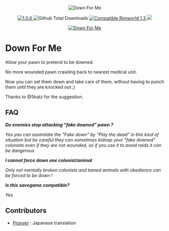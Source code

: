 <p align="center">
    <img src="https://i.imgur.com/mBMv8U0.png" alt="Down For Me" />
</p>

<p align="center">
	<a href="https://github.com/aRandomKiwi/Down-For-Me/releases">
		<img src="https://img.shields.io/badge/release-1.0.6-4BC51D.svg?style=flat" alt="1.0.6" />
    </a>
	<img src="https://img.shields.io/github/downloads-pre/aRandomKiwi/Down-For-Me/total.svg?style=popout-square&color=green" alt="Github Total Downloads" />
	<a href="https://steamcommunity.com/sharedfiles/filedetails/?id=1709963396">
		<img src="https://img.shields.io/badge/RimWorld-1.3-purple.svg?longCache=true&style=plastic)" alt="Compatible Rimworld 1.3" />
    </a>
	<a href="https://steamcommunity.com/sharedfiles/filedetails/?id=1709963396">
		<img src="https://img.shields.io/badge/documentation-%F0%9F%94%8D-blue?style=flat" />
</p>
<p align="center">
    <a href="https://ko-fi.com/arandomkiwi">
        <img src="https://i.imgur.com/j6rtAY1.png" alt="Down For Me" />
    </a>
</p>

# Down For Me

Allow your pawn to pretend to be downed.

No more wounded pawn crawling back to nearest medical unit.

Now you can set them down and take care of them, without having to punch them until they are knocked out ;)

Thanks to @5katz for the suggestion.

## FAQ

***Do enemies stop attacking "fake downed" pawn ?***

*Yes you can assimilate the "Fake down" by "Play the dead" in this kind of situation but be careful they can sometimes kidnap your "fake downed" colonists even if they are not wounded, so if you use it to avoid raids it can be dangerous*

***I cannot force down one colonist/animal***

*Only not mentally broken colonists and tamed animals with obedience can be forced to be down !*

***Is this savegame compatible?***

*Yes*


## Contributors

* [Proxyer](https://steamcommunity.com/profiles/76561198257945076) : Japanese translation
